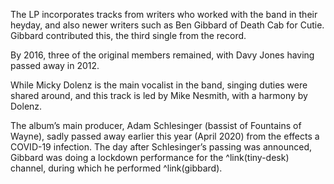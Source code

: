The LP incorporates tracks from writers who worked with the band in their heyday, and also newer writers such as Ben Gibbard of Death Cab for Cutie. Gibbard contributed this, the third single from the record.

By 2016, three of the original members remained,  with Davy Jones having passed away in 2012. 

While Micky Dolenz is the main vocalist in the band, singing duties were shared around, and this track is led by Mike Nesmith, with a harmony by Dolenz.

The album’s main producer, Adam Schlesinger (bassist of Fountains of Wayne), sadly passed away earlier this year (April 2020) from the effects a COVID-19 infection. The day after Schlesinger’s passing was announced, Gibbard was doing a lockdown performance for the ^link(tiny-desk) channel, during which he performed ^link(gibbard).
